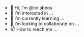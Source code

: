 - 👋 Hi, I’m @toilabeos
- 👀 I’m interested in ...
- 🌱 I’m currently learning ...
- 💞️ I’m looking to collaborate on ...
- 📫 How to reach me ...

<!---
toilabeos/toilabeos is a ✨ special ✨ repository because its `README.md` (this file) appears on your GitHub profile.
You can click the Preview link to take a look at your changes.
--->
